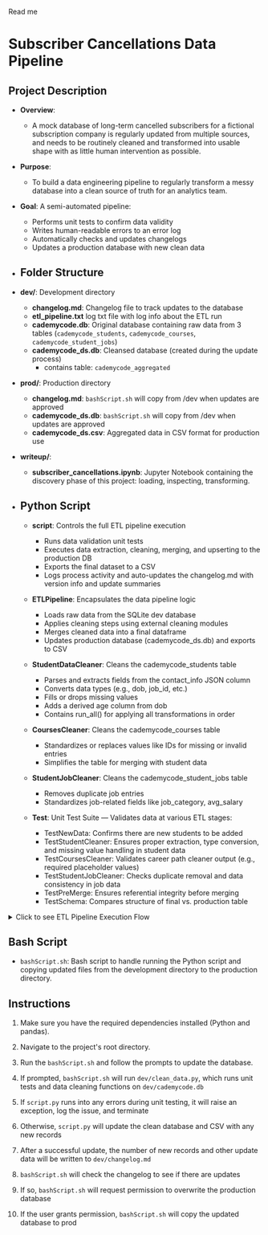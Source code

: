 Read me

# Subscriber Cancellations Data Pipeline

## Project Description
- **Overview**:
  - A mock database of long-term cancelled subscribers for a fictional subscription company is regularly updated from multiple sources, and needs to be routinely cleaned and transformed into usable shape with as little human intervention as possible.
- **Purpose**:
  - To build a data engineering pipeline to regularly transform a messy database into a clean source of truth for an analytics team.
- **Goal**:
  A semi-automated pipeline:
    - Performs unit tests to confirm data validity
    - Writes human-readable errors to an error log
    - Automatically checks and updates changelogs
    - Updates a production database with new clean data

- ## Folder Structure

- **dev/**: Development directory
  - **changelog.md**: Changelog file to track updates to the database
  - **etl_pipeline.txt** log txt file with log info about the ETL run
  - **cademycode.db**: Original database containing raw data from 3 tables (`cademycode_students`, `cademycode_courses`, `cademycode_student_jobs`)
  - **cademycode_ds.db**: Cleansed database (created during the update process)
      - contains  table: `cademycode_aggregated`
  
- **prod/**: Production directory
  - **changelog.md**: `bashScript.sh` will copy from /dev when updates are approved
  - **cademycode_ds.db**: `bashScript.sh` will copy from /dev when updates are approved
  - **cademycode_ds.csv**: Aggregated data in CSV format for production use

- **writeup/**:
  - **subscriber_cancellations.ipynb**: Jupyter Notebook containing the discovery phase of this project: loading, inspecting, transforming.
    
- ##  Python Script


  - **script**: Controls the full ETL pipeline execution
    - Runs data validation unit tests
    - Executes data extraction, cleaning, merging, and upserting to the production DB
    - Exports the final dataset to a CSV
    - Logs process activity and auto-updates the changelog.md with version info and update summaries


  - **ETLPipeline**: Encapsulates the data pipeline logic
    - Loads raw data from the SQLite dev database
    - Applies cleaning steps using external cleaning modules
    - Merges cleaned data into a final dataframe
    - Updates production database (cademycode_ds.db) and exports to CSV


  - **StudentDataCleaner**: Cleans the cademycode_students table 
    - Parses and extracts fields from the contact_info JSON column
    - Converts data types (e.g., dob, job_id, etc.)
    - Fills or drops missing values
    - Adds a derived age column from dob
    - Contains run_all() for applying all transformations in order


  - **CoursesCleaner**: Cleans the cademycode_courses table  
    - Standardizes or replaces values like IDs for missing or invalid entries
    - Simplifies the table for merging with student data


  - **StudentJobCleaner**: Cleans the cademycode_student_jobs table  
    - Removes duplicate job entries
    - Standardizes job-related fields like job_category, avg_salary


  - **Test**: Unit Test Suite — Validates data at various ETL stages:  
    - TestNewData: Confirms there are new students to be added
    - TestStudentCleaner: Ensures proper extraction, type conversion, and missing value handling in student data
    - TestCoursesCleaner: Validates career path cleaner output (e.g., required placeholder values)
    - TestStudentJobCleaner: Checks duplicate removal and data consistency in job data
    - TestPreMerge: Ensures referential integrity before merging
    - TestSchema: Compares structure of final vs. production table

<details> <summary> Click to see ETL Pipeline Execution Flow</summary>


```
Script.py
├──  runs pre-ETL unit tests (tests/)
│   ├── Checks for new data
│   └── Ensures cleaning modules and dependencies load correctly
├──  runs ETLPipeline
│   ├──  loads raw tables (SQLite → Pandas DataFrames)
│   ├──  applies data cleaners:
│   │   ├── StudentDataCleaner: parses contact_info, fixes types, adds age
│   │   ├── StudentJobCleaner: de-duplicates, standardizes job data
│   │   └── CoursesCleaner: handles missing IDs, prepares for joins
│   └──  saves cleaned data
│       ├── to production SQLite DB (cademycode_ds.db)
│       └── to CSV file (cademycode_cleansed.csv)
└──  runs post-ETL unit tests 
    ├── Confirms cleaned tables meet schema expectations
    ├── Verifies no critical nulls or inconsistencies
    └── Tests DB and CSV output integrity
```

</details>

## Bash Script

- `bashScript.sh`: Bash script to handle running the Python script and copying updated files from the development directory to the production directory.

## Instructions

1. Make sure you have the required dependencies installed (Python and pandas).

2. Navigate to the project's root directory.

3. Run the `bashScript.sh` and follow the prompts to update the database.

4. If prompted, `bashScript.sh` will run `dev/clean_data.py`, which runs unit tests and data cleaning functions on `dev/cademycode.db`

5. If `script.py` runs into any errors during unit testing, it will raise an exception, log the issue, and terminate

6. Otherwise, `script.py` will update the clean database and CSV with any new records

7. After a successful update, the number of new records and other update data will be written to `dev/changelog.md`

8. `bashScript.sh` will check the changelog to see if there are updates

9. If so, `bashScript.sh` will request permission to overwrite the production database

10. If the user grants permission, `bashScript.sh` will copy the updated database to prod